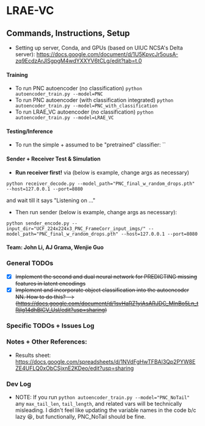 # LRAE-VC

## Commands, Instructions, Setup
- Setting up server, Conda, and GPUs (based on UIUC NCSA's Delta server): https://docs.google.com/document/d/1U5KpvcJr5ousA-zq9EcdzArJlSgpgM4wdYXXYV6tCLg/edit?tab=t.0
#### Training
- To run PNC autoencoder (no classification) `python autoencoder_train.py --model=PNC`
- To run PNC autoencoder (with classification integrated) `python autoencoder_train.py --model=PNC_with_classification`
- To run LRAE_VC autoencoder (no classification) `python autoencoder_train.py --model=LRAE_VC`
#### Testing/Inference
- To run the simple + assumed to be "pretrained" classifier: ``
#### Sender + Receiver Test & Simulation
- **Run receiver first!** via (below is example, change args as necessary)
```
python receiver_decode.py --model_path="PNC_final_w_random_drops.pth" --host=127.0.0.1 --port=8080
```
and wait till it says "Listening on ..."
- Then run sender (below is example, change args as necessary):
```
python sender_encode.py --input_dir="UCF_224x224x3_PNC_FrameCorr_input_imgs/" --model_path="PNC_final_w_random_drops.pth" --host=127.0.0.1 --port=8080
```

#### Team: John Li, AJ Grama, Wenjie Guo

### General TODOs

- [x] ~~Implement the second and dual neural network for PREDICTING missing features in latent encodings~~
- [x] ~~Implement and incorporate object classification into the autoencoder NN. How to do this? --> (https://docs.google.com/document/d/1svHaRZ1yiAsARJDC_MInBo5Ln_tRjIg14dhBlCV_UsI/edit?usp=sharing)~~

### Specific TODOs + Issues Log

### Notes + Other References:
- Results sheet: https://docs.google.com/spreadsheets/d/1NVdFgHwTFBAl3Qp2PYW8EZE4UFLQ0xObCSjxnE2KDeo/edit?usp=sharing

### Dev Log
- NOTE: If you run `python autoencoder_train.py --model="PNC_NoTail"` any `max_tail_len`, `tail_length`, and related vars will be technically misleading. I didn't feel like updating the variable names in the code b/c lazy 😆, but functionally, PNC_NoTail should be fine.
